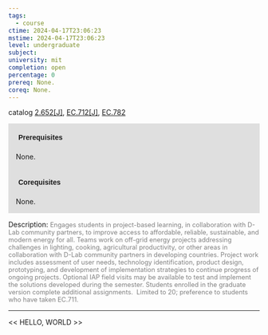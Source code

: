 ```yaml
---
tags:
  - course
ctime: 2024-04-17T23:06:23
mstime: 2024-04-17T23:06:23
level: undergraduate
subject: 
university: mit
completion: open
percentage: 0
prereq: None.
coreq: None.
---
```


catalog [2.652[J]](http://student.mit.edu/catalog/m2b.html#2.652), [EC.712[J]](http://student.mit.edu/catalog/mECa.html#EC.712), [EC.782](http://student.mit.edu/catalog/mECa.html#EC.782)

<span style="display: block; padding: 15px; background-color: rgb(100, 100, 100, 0.2);"><font id="m_prereq1896_0" style="display: block; font-family: Arial, sans-serif; font-weight: bold; padding: 5px">Prerequisites</font><br><span id="prereq1896_0">None.</span></span>
<span style="display: block; padding: 15px; background-color: rgb(100, 100, 100, 0.2);"><font id="m_coreq1896_0" style="display: block; font-family: Arial, sans-serif; font-weight: bold; padding: 5px">Corequisites</font><br><span id="coreq1896_0">None.</span></span>

<font style="">Description:</font>
<font style="color: grey; font-size: 0.8rem;">Engages students in project-based learning, in collaboration with D-Lab community partners, to improve access to affordable, reliable, sustainable, and modern energy for all. Teams work on off-grid energy projects addressing challenges in lighting, cooking, agricultural productivity, or other areas in collaboration with D-Lab community partners in developing countries. Project work includes assessment of user needs, technology identification, product design, prototyping, and development of implementation strategies to continue progress of ongoing projects. Optional IAP field visits may be available to test and implement the solutions developed during the semester. Students enrolled in the graduate version complete additional assignments.  Limited to 20; preference to students who have taken EC.711.</font>



---

<< HELLO, WORLD >>
